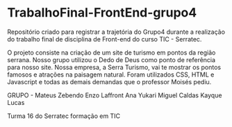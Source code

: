 # TrabalhoFinal-FrontEnd-grupo4
Repositório criado para registrar a trajetória do Grupo4 durante a realização do trabalho final de disciplina de Front-end do curso TIC - Serratec.

O projeto consiste na criação de um site de turismo em pontos da região serrana. Nosso grupo utilizou o Dedo de Deus como ponto de referência para nosso site. Nossa empresa, a Serra Turismo, vai te mostrar os pontos famosos e atrações na paisagem natural. Foram utilizados CSS, HTML e Javascript e todas as demais demandas que o professor Moisés pediu.

GRUPO -
Mateus Zebendo
Enzo Laffront
Ana Yukari
Miguel Caldas
Kayque Lucas

Turma 16 do Serratec formação em TIC
